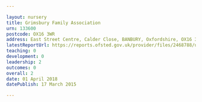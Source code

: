 ```yaml
---

layout: nursery
title: Grimsbury Family Association
urn: 133600
postcode: OX16 3WR
address: East Street Centre, Calder Close, BANBURY, Oxfordshire, OX16 3WR
latestReportUrl: https://reports.ofsted.gov.uk/provider/files/2468788/urn/133600.pdf
teaching: 0
development: 0
leadership: 2
outcomes: 0
overall: 2
date: 01 April 2018 
datePublish: 17 March 2015

---
```

